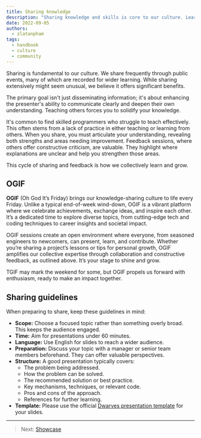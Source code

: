 ```yaml
---
title: Sharing knowledge
description: "Sharing knowledge and skills is core to our culture. Learn why it's vital for growth, how it improves communication, and see guidelines for effective sharing."
date: 2022-09-05
authors:
  - zlatanpham
tags:
  - handbook
  - culture
  - community
---
```


Sharing is fundamental to our culture. We share frequently through public events, many of which are recorded for wider learning. While sharing extensively might seem unusual, we believe it offers significant benefits.

The primary goal isn't just disseminating information; it's about enhancing the presenter's ability to communicate clearly and deepen their own understanding. Teaching others forces you to solidify your knowledge.

It's common to find skilled programmers who struggle to teach effectively. This often stems from a lack of practice in either teaching or learning from others. When you share, you must articulate your understanding, revealing both strengths and areas needing improvement. Feedback sessions, where others offer constructive criticism, are valuable. They highlight where explanations are unclear and help you strengthen those areas.

This cycle of sharing and feedback is how we collectively learn and grow.

## OGIF

**OGIF** (Oh God It’s Friday) brings our knowledge-sharing culture to life every Friday. Unlike a typical end-of-week wind-down, OGIF is a vibrant platform where we celebrate achievements, exchange ideas, and inspire each other. It’s a dedicated time to explore diverse topics, from cutting-edge tech and coding techniques to career insights and societal impact.

OGIF sessions create an open environment where everyone, from seasoned engineers to newcomers, can present, learn, and contribute. Whether you’re sharing a project’s lessons or tips for personal growth, OGIF amplifies our collective expertise through collaboration and constructive feedback, as outlined above. It’s your stage to shine and grow.

TGIF may mark the weekend for some, but OGIF propels us forward with enthusiasm, ready to make an impact together.

## Sharing guidelines

When preparing to share, keep these guidelines in mind:

- **Scope:** Choose a focused topic rather than something overly broad. This keeps the audience engaged.
- **Time:** Aim for presentations under 60 minutes.
- **Language:** Use English for slides to reach a wider audience.
- **Preparation:** Discuss your topic with a manager or senior team members beforehand. They can offer valuable perspectives.
- **Structure:** A good presentation typically covers:
  - The problem being addressed.
  - How the problem can be solved.
  - The recommended solution or best practice.
  - Key mechanisms, techniques, or relevant code.
  - Pros and cons of the approach.
  - References for further learning.
- **Template:** Please use the official [Dwarves presentation template](https://docs.google.com/presentation/d/14n3DFDkroCTWx3y3GutLc8Ous3RWgza9_gi784tGmMo) for your slides.

---

> Next: [Showcase](showcase.md)

